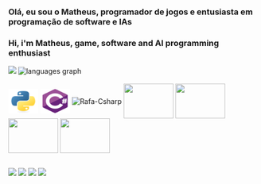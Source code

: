 ### Olá, eu sou o Matheus, programador de jogos e entusiasta em programação de software e IAs
### Hi, i'm Matheus, game, software and AI programming enthusiast 

<div align="left" display = "flex">
  <picture>
  <source
    srcset="https://github-readme-stats.vercel.app/api?username=mathreurs&show_icons=true&theme=dark"
    media="(prefers-color-scheme: dark)"
  />
  <source
    srcset="https://github-readme-stats.vercel.app/api?username=mathreurs&show_icons=true"
    media="(prefers-color-scheme: light), (prefers-color-scheme: no-preference)"
  />
  <img src="https://github-readme-stats.vercel.app/api?username=anuraghazra&show_icons=true" />
</picture>
  
 <img src="https://github-readme-stats.vercel.app/api/top-langs?username=mathreurs&locale=en&hide_title=false&layout=compact&card_width=230&langs_count=5&theme=dark&hide_border=false" alt="languages graph" height = "195" />
</div>

<div style="display: inline_block"><br>
  <img align = "center" alt="Rafa-Python" height="50" width="60" src="https://raw.githubusercontent.com/devicons/devicon/master/icons/python/python-original.svg">
  <img align = "center" alt="Rafa-Csharp" height="50" width="60" src="https://raw.githubusercontent.com/devicons/devicon/master/icons/csharp/csharp-original.svg">
  <img align = "center" alt="Rafa-Csharp" height="50" width="150" src="https://img.shields.io/badge/Unity-100000?style=for-the-badge&logo=unity&logoColor=white">
  <img align = "center" height ="70" width = "100" src="https://cdn.jsdelivr.net/gh/devicons/devicon@latest/icons/java/java-original-wordmark.svg" />
  <img align = "center" height ="70" width = "100" src="https://cdn.jsdelivr.net/gh/devicons/devicon@latest/icons/mysql/mysql-original-wordmark.svg" />
  <img align = "center" height ="70" width = "100" src="https://cdn.jsdelivr.net/gh/devicons/devicon@latest/icons/html5/html5-original-wordmark.svg" />
  <img align = "center" height ="70" width = "100" src="https://cdn.jsdelivr.net/gh/devicons/devicon@latest/icons/css3/css3-original-wordmark.svg" />
          
          
</div>

  ##
 
<div> 
  <a href="https://www.instagram.com/mathreur" target="_blank"><img src="https://img.shields.io/badge/-Instagram-%23E4405F?style=for-the-badge&logo=instagram&logoColor=white" target="_blank"></a>
  <a href="https://discord.gg/ncCczQHS" target="_blank"><img src="https://img.shields.io/badge/Discord-7289DA?style=for-the-badge&logo=discord&logoColor=white" target="_blank"></a> 
  <a href = "alvespassosmatheus@gmail.com"><img src="https://img.shields.io/badge/-Gmail-%23333?style=for-the-badge&logo=gmail&logoColor=white" target="_blank"></a>
  <a href="https://www.linkedin.com/in/matheus-alves-passos-71b464266" target="_blank"><img src="https://img.shields.io/badge/-LinkedIn-%230077B5?style=for-the-badge&logo=linkedin&logoColor=white" target="_blank"></a> 
</div>
